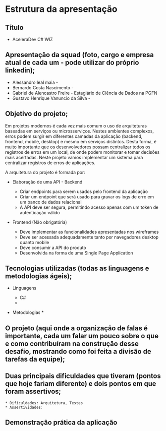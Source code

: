# Estrutura da apresentação

##	Título
* AceleraDev C# WIZ

##	Apresentação da squad (foto, cargo e empresa atual de cada um - pode utilizar do próprio linkedin);
* Alessandro leal maia -
* Bernardo Costa Nascimento - 
* Gabriel de Alencastro Freire - Estagiário de Ciência de Dados na PGFN
* Gustavo Henrique Vanuncio da Silva - 
##	Objetivo do projeto;
Em projetos modernos é cada vez mais comum o uso de arquiteturas baseadas em serviços ou microsserviços. Nestes ambientes complexos, erros podem surgir em diferentes camadas da aplicação (backend, frontend, mobile, desktop) e mesmo em serviços distintos. Desta forma, é muito importante que os desenvolvedores possam centralizar todos os registros de erros em um local, de onde podem monitorar e tomar decisões mais acertadas. Neste projeto vamos implementar um sistema para centralizar registros de erros de aplicações.

A arquitetura do projeto é formada por:

* Elaboração de uma API - Backend
    * Criar endpoints para serem usados pelo frontend da aplicação
    * Criar um endpoint que será usado para gravar os logs de erro em um banco de dados relacional
    * A API deve ser segura, permitindo acesso apenas com um token de autenticação válido

* Frontend (Não obrigatória)
    * Deve implementar as funcionalidades apresentadas nos wireframes
    * Deve ser acessada adequadamente tanto por navegadores desktop quanto mobile
    * Deve consumir a API do produto
    * Desenvolvida na forma de uma Single Page Application

##	Tecnologias utilizadas (todas as linguagens e metodologias ágeis);
* Linguagens
    * C#
    * 
    
* Metodologias
    * 

##	O projeto (aqui onde a organização de falas é importante, cada um falar um pouco sobre o que e como contribuíram na construção desse desafio, mostrando como foi feita a divisão de tarefas da equipe);


##	Duas principais dificuldades que tiveram (pontos que hoje fariam diferente) e dois pontos em que foram assertivos;
    * Dificuldades: Arquitetura, Testes
    * Assertividades: 

##	Demonstração prática da aplicação

